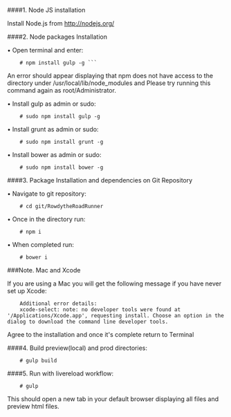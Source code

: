 ####1. Node JS installation

Install Node.js from http://nodejs.org/

####2. Node packages Installation

• Open terminal and enter:

		# npm install gulp -g ```

An error should appear displaying that npm does not have access to the directory under /usr/local/lib/node_modules and Please try running this command again as root/Administrator.

• Install gulp as admin or sudo:

		# sudo npm install gulp -g

• Install grunt as admin or sudo:

		# sudo npm install grunt -g

• Install bower as admin or sudo:

		# sudo npm install bower -g

####3. Package Installation and dependencies on Git Repository

• Navigate to git repository:

		# cd git/RowdytheRoadRunner

• Once in the directory run:

		# npm i

• When completed run:

		# bower i

###Note. Mac and Xcode

If you are using a Mac you will get the following message if you have never set up Xcode:

        Additional error details:
        xcode-select: note: no developer tools were found at '/Applications/Xcode.app', requesting install. Choose an option in the dialog to download the command line developer tools.

Agree to the installation and once it's complete return to Terminal


####4. Build preview(local) and prod directories:

        # gulp build

####5. Run with livereload workflow:

        # gulp

This should open a new tab in your default browser displaying all files and preview html files.
